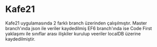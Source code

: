 # Kafe21
Kafe21 uygulamasında 2 farklı branch üzerinden çalışılmıştır.
Master branch'ında json ile veriler kaydedilmiş
EF6 branch'ında ise Code First yaklaşımı ile sınıflar arası ilişkiler kurulup veeriler localDB üzerine kaydedilmiştir.
